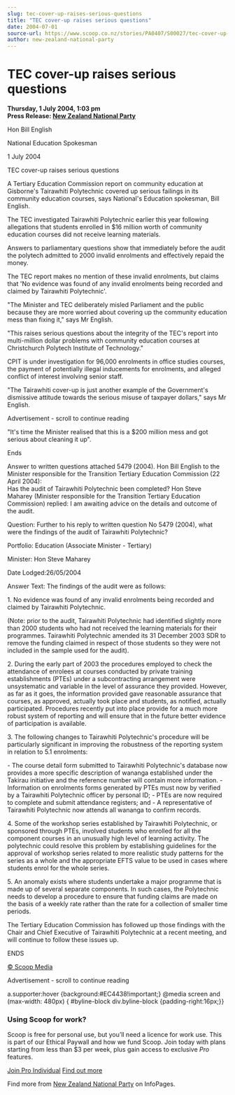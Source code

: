 ```yaml
---
slug: tec-cover-up-raises-serious-questions
title: "TEC cover-up raises serious questions"
date: 2004-07-01
source-url: https://www.scoop.co.nz/stories/PA0407/S00027/tec-cover-up-raises-serious-questions.htm
author: new-zealand-national-party
---
```

TEC cover-up raises serious questions
=====================================

**Thursday, 1 July 2004, 1:03 pm**  
**Press Release: [New Zealand National Party](https://info.scoop.co.nz/New_Zealand_National_Party)**

Hon Bill English

National Education Spokesman

1 July 2004

TEC cover-up raises serious questions

A Tertiary Education Commission report on community education at Gisborne's Tairawhiti Polytechnic covered up serious failings in its community education courses, says National's Education spokesman, Bill English.

The TEC investigated Tairawhiti Polytechnic earlier this year following allegations that students enrolled in $16 million worth of community education courses did not receive learning materials.

Answers to parliamentary questions show that immediately before the audit the polytech admitted to 2000 invalid enrolments and effectively repaid the money.

The TEC report makes no mention of these invalid enrolments, but claims that 'No evidence was found of any invalid enrolments being recorded and claimed by Tairawhiti Polytechnic'.

"The Minister and TEC deliberately misled Parliament and the public because they are more worried about covering up the community education mess than fixing it," says Mr English.

"This raises serious questions about the integrity of the TEC's report into multi-million dollar problems with community education courses at Christchurch Polytech Institute of Technology."

CPIT is under investigation for 96,000 enrolments in office studies courses, the payment of potentially illegal inducements for enrolments, and alleged conflict of interest involving senior staff.

"The Tairawhiti cover-up is just another example of the Government's dismissive attitude towards the serious misuse of taxpayer dollars," says Mr English.

Advertisement - scroll to continue reading





"It's time the Minister realised that this is a $200 million mess and got serious about cleaning it up".

Ends

  
Answer to written questions attached 5479 (2004). Hon Bill English to the Minister responsible for the Transition Tertiary Education Commission (22 April 2004):  
Has the audit of Tairawhiti Polytechnic been completed? Hon Steve Maharey (Minister responsible for the Transition Tertiary Education Commission) replied: I am awaiting advice on the details and outcome of the audit.

Question: Further to his reply to written question No 5479 (2004), what were the findings of the audit of Tairawhiti Polytechnic?

Portfolio: Education (Associate Minister - Tertiary)

Minister: Hon Steve Maharey

Date Lodged:26/05/2004

Answer Text: The findings of the audit were as follows:

1\. No evidence was found of any invalid enrolments being recorded and claimed by Tairawhiti Polytechnic.

(Note: prior to the audit, Tairawhiti Polytechnic had identified slightly more than 2000 students who had not received the learning materials for their programmes. Tairawhiti Polytechnic amended its 31 December 2003 SDR to remove the funding claimed in respect of those students so they were not included in the sample used for the audit).

2\. During the early part of 2003 the procedures employed to check the attendance of enrolees at courses conducted by private training establishments (PTEs) under a subcontracting arrangement were unsystematic and variable in the level of assurance they provided. However, as far as it goes, the information provided gave reasonable assurance that courses, as approved, actually took place and students, as notified, actually participated. Procedures recently put into place provide for a much more robust system of reporting and will ensure that in the future better evidence of participation is available.

3\. The following changes to Tairawhiti Polytechnic's procedure will be particularly significant in improving the robustness of the reporting system in relation to 5.1 enrolments:

\- The course detail form submitted to Tairawhiti Polytechnic's database now provides a more specific description of wananga established under the Takirau initiative and the reference number will contain more information. - Information on enrolments forms generated by PTEs must now by verified by a Tairawhiti Polytechnic officer by personal ID; - PTEs are now required to complete and submit attendance registers; and - A representative of Tairawhiti Polytechnic now attends all wananga to confirm records.

4\. Some of the workshop series established by Tairawhiti Polytechnic, or sponsored through PTEs, involved students who enrolled for all the component courses in an unusually high level of learning activity. The polytechnic could resolve this problem by establishing guidelines for the approval of workshop series related to more realistic study patterns for the series as a whole and the appropriate EFTS value to be used in cases where students enrol for the whole series.

5\. An anomaly exists where students undertake a major programme that is made up of several separate components. In such cases, the Polytechnic needs to develop a procedure to ensure that funding claims are made on the basis of a weekly rate rather than the rate for a collection of smaller time periods.

The Tertiary Education Commission has followed up those findings with the Chair and Chief Executive of Tairawhiti Polytechnic at a recent meeting, and will continue to follow these issues up.

ENDS

  

[© Scoop Media](http://www.scoop.co.nz/about/terms.html)  

Advertisement - scroll to continue reading



a.supporter:hover {background:#EC4438!important;} @media screen and (max-width: 480px) { #byline-block div.byline-block {padding-right:16px;}}

### Using Scoop for work?

Scoop is free for personal use, but you’ll need a licence for work use. This is part of our Ethical Paywall and how we fund Scoop. Join today with plans starting from less than $3 per week, plus gain access to exclusive _Pro_ features.  
  
[Join Pro Individual](https://pro.scoop.co.nz/Individual/?from=ProIn24) [Find out more](https://pro.scoop.co.nz/using-scoop-for-work/?from=ProIn24)

Find more from [New Zealand National Party](https://info.scoop.co.nz/New_Zealand_National_Party) on InfoPages.